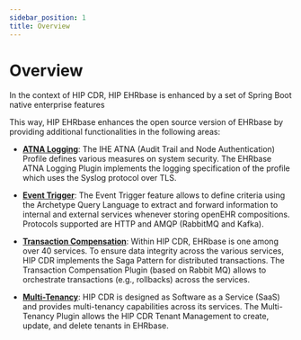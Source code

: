 ```yaml
---
sidebar_position: 1
title: Overview
---
```


# Overview

In the context of HIP CDR, HIP EHRbase is enhanced by a set of Spring Boot native enterprise features

This way, HIP EHRbase enhances the open source version of EHRbase by providing additional functionalities in the following areas:

- **[ATNA Logging](02_atna.md)**: The IHE ATNA (Audit Trail and Node Authentication) Profile defines various measures on system security. The EHRbase ATNA Logging Plugin implements the logging specification of the profile which uses the Syslog protocol over TLS.

- **[Event Trigger](03_event_trigger.md)**: The Event Trigger feature allows to define criteria using the Archetype Query Language to extract and forward information to internal and external services whenever storing openEHR compositions. Protocols supported are HTTP and AMQP (RabbitMQ and Kafka).

- **[Transaction Compensation](04_transaction_compensation.md)**: Within HIP CDR, EHRbase is one among over 40 services. To ensure data integrity across the various services, HIP CDR implements the Saga Pattern for distributed transactions. The Transaction Compensation Plugin (based on Rabbit MQ) allows to orchestrate transactions (e.g., rollbacks) across the services.

- **[Multi-Tenancy](05_multi_tenancy.md)**: HIP CDR is designed as Software as a Service (SaaS) and provides multi-tenancy capabilities across its services. The Multi-Tenancy Plugin allows the HIP CDR Tenant Management to create, update, and delete tenants in EHRbase.

